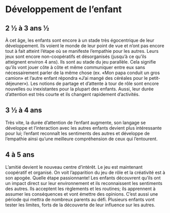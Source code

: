 # Développement de l’enfant

## 2 ½ à 3 ans ½

À cet âge, les enfants sont encore à un stade très égocentrique de leur développement. Ils voient le monde de leur point de vue et n’ont pas encore tout à fait atteint l’étape où se manifeste l’empathie pour les autres. Leurs jeux sont encore non-coopératifs et désorganisés (jusqu’à ce qu’ils atteignent environ 4 ans). Ils sont au stade du jeu parallèle. Cela signifie qu’ils vont jouer côte à côte et même communiquer entre eux sans nécessairement parler de la même chose (ex. «Mon papa conduit un gros camion» et l’autre enfant répondra «J’ai mangé des céréales pour le petit-déjeuner»). Les notions de partage et d’attente à tour de rôle sont encore nouvelles ou inexistantes pour la plupart des enfants. Aussi, leur durée d’attention est très courte et ils changent rapidement d’activités.

## 3 ½ à 4 ans

Très vite, la durée d’attention de l’enfant augmente, son langage se développe et l’interaction avec les autres enfants devient plus intéressante pour lui; l’enfant reconnaît les sentiments des autres et développe de l’empathie ainsi qu’une meilleure compréhension de ceux qui l’entourent.

## 4 à 5 ans

L’amitié devient le nouveau centre d’intérêt. Le jeu est maintenant coopératif et organisé. On voit l’apparition du jeu de rôle et la créativité est à son apogée. Quelle étape passionnante! Les enfants découvrent qu’ils ont un impact direct sur leur environnement et ils reconnaissent les sentiments des autres. Ils acceptent les règlements et les routines; ils apprennent à assumer les conséquences et vont émettre des opinions. C’est aussi une période qui mettra de nombreux parents au défi. Plusieurs enfants vont tester les limites, forts de la découverte de leur influence sur les autres.
